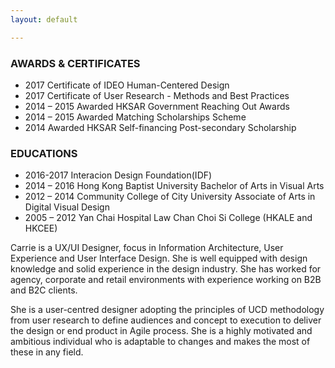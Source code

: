 ```yaml
---
layout: default

---
```


### AWARDS & CERTIFICATES
- 2017 Certificate of IDEO Human-Centered Design
- 2017 Certificate of User Research - Methods and Best Practices
- 2014 – 2015 Awarded HKSAR Government Reaching Out Awards
- 2014 – 2015 Awarded Matching Scholarships Scheme
- 2014 Awarded HKSAR Self-financing Post-secondary Scholarship
### EDUCATIONS
- 2016-2017 Interacion Design Foundation(IDF)
- 2014 – 2016 Hong Kong Baptist University Bachelor of Arts in Visual Arts
- 2012 – 2014 Community College of City University Associate of Arts in Digital Visual Design
- 2005 – 2012	Yan Chai Hospital Law Chan Choi Si College (HKALE and HKCEE)

Carrie is a UX/UI Designer, focus in Information Architecture, User Experience and User Interface Design. She is well equipped with design knowledge and solid experience in the design industry. She has worked for agency, corporate and retail environments with experience working on B2B and B2C clients. 

She is a user-centred designer adopting the principles of UCD methodology from user research to define audiences and concept to execution to deliver the design or end product in Agile process. She is a highly motivated and ambitious individual who is adaptable to changes and makes the most of these in any field.